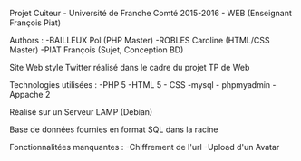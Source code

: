Projet Cuiteur - Université de Franche Comté 2015-2016 - WEB (Enseignant François Piat)

Authors :
	-BAILLEUX Pol (PHP Master) 
	-ROBLES Caroline (HTML/CSS Master)
	-PIAT François (Sujet, Conception BD)

Site Web style Twitter réalisé dans le cadre du projet TP de Web

Technologies utilisées :
	-PHP 5
	-HTML 5 - CSS
	-mysql - phpmyadmin 
	-Appache 2

Réalisé sur un Serveur LAMP (Debian)

Base de données fournies en format SQL dans la racine


Fonctionnalitées manquantes :
	-Chiffrement de l'url
	-Upload d'un Avatar
